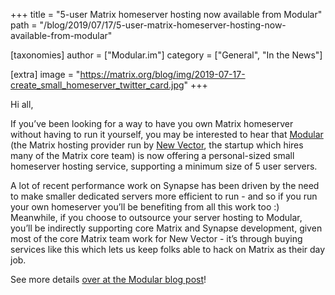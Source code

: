 +++
title = "5-user Matrix homeserver hosting now available from Modular"
path = "/blog/2019/07/17/5-user-matrix-homeserver-hosting-now-available-from-modular"

[taxonomies]
author = ["Modular.im"]
category = ["General", "In the News"]

[extra]
image = "https://matrix.org/blog/img/2019-07-17-create_small_homeserver_twitter_card.jpg"
+++

Hi all,

If you’ve been looking for a way to have you own Matrix homeserver without having to run it yourself, you may be interested to hear that [Modular](https://modular.im) (the Matrix hosting provider run by [New Vector](https://vector.im), the startup which hires many of the Matrix core team) is now offering a personal-sized small homeserver hosting service, supporting a minimum size of 5 user servers.

A lot of recent performance work on Synapse has been driven by the need to make smaller dedicated servers more efficient to run - and so if you run your own homeserver you’ll be benefiting from all this work too :)  Meanwhile, if you choose to outsource your server hosting to Modular, you’ll be indirectly supporting core Matrix and Synapse development, given most of the core Matrix team work for New Vector - it’s through buying services like this which lets us keep folks able to hack on Matrix as their day job.

See more details [over at the Modular blog post](https://modular.im/personal-hosted-homeservers)!
